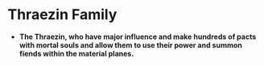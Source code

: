 # Thraezin Family

- **The Thraezin, who have major influence and make hundreds of pacts with mortal souls and allow them to use their power and summon fiends within the material planes.**
